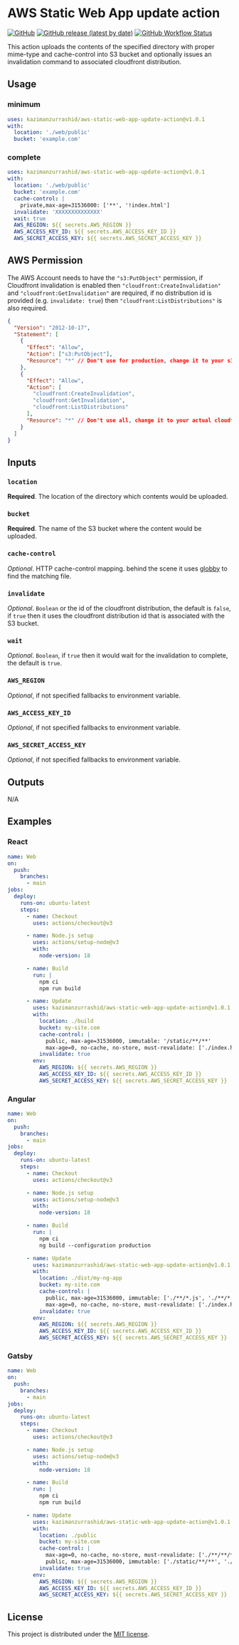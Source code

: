 # AWS Static Web App update action

[![GitHub](https://img.shields.io/github/license/kazimanzurrashid/aws-static-web-app-update-action)](https://opensource.org/licenses/MIT)
[![GitHub release (latest by date)](https://img.shields.io/github/v/release/kazimanzurrashid/aws-static-web-app-update-action)](https://github.com/kazimanzurrashid/aws-static-web-app-update-action/releases)
[![GitHub Workflow Status](https://img.shields.io/github/actions/workflow/status/kazimanzurrashid/aws-static-web-app-update-action/ci.yml)](https://github.com/kazimanzurrashid/aws-static-web-app-update-action/actions)

This action uploads the contents of the specified directory with proper mime-type and cache-control into
S3 bucket and optionally issues an invalidation command to associated cloudfront distribution.

## Usage

### minimum

```yaml
uses: kazimanzurrashid/aws-static-web-app-update-action@v1.0.1
with:
  location: './web/public'
  bucket: 'example.com'
```

### complete

```yaml
uses: kazimanzurrashid/aws-static-web-app-update-action@v1.0.1
with:
  location: './web/public'
  bucket: 'example.com'
  cache-control: |
    private,max-age=31536000: ['**', '!index.html']
  invalidate: 'XXXXXXXXXXXXXX'
  wait: true
  AWS_REGION: ${{ secrets.AWS_REGION }}
  AWS_ACCESS_KEY_ID: ${{ secrets.AWS_ACCESS_KEY_ID }}
  AWS_SECRET_ACCESS_KEY: ${{ secrets.AWS_SECRET_ACCESS_KEY }}
```

## AWS Permission

The AWS Account needs to have the `"s3:PutObject"` permission, if Cloudfront invalidation is enabled
then `"cloudfront:CreateInvalidation"` and `"cloudfront:GetInvalidation"` are required, if no distribution id
is provided (e.g. `invalidate: true`) then `"cloudfront:ListDistributions"` is also required.

```json
{
  "Version": "2012-10-17",
  "Statement": [
    {
      "Effect": "Allow",
      "Action": ["s3:PutObject"],
      "Resource": "*" // Don't use for production, change it to your s3 bucket name
    },
    {
      "Effect": "Allow",
      "Action": [
        "cloudfront:CreateInvalidation",
        "cloudfront:GetInvalidation",
        "cloudfront:ListDistributions"
      ],
      "Resource": "*" // Don't use all, change it to your actual cloudfront distribution
    }
  ]
}
```

## Inputs

### `location`

**Required**. The location of the directory which contents would be uploaded.

### `bucket`

**Required**. The name of the S3 bucket where the content would be uploaded.

### `cache-control`

_Optional_. HTTP cache-control mapping. behind the scene it uses [globby](https://github.com/sindresorhus/globby) to find the matching file.

### `invalidate`

_Optional_. `Boolean` or the id of the cloudfront distribution, the default is `false`, if `true` then it uses the cloudfront distribution id that is associated with the S3 bucket.

### `wait`

_Optional_. `Boolean`, if `true` then it would wait for the invalidation to complete, the default is `true`.

### `AWS_REGION`

_Optional_, if not specified fallbacks to environment variable.

### `AWS_ACCESS_KEY_ID`

_Optional_, if not specified fallbacks to environment variable.

### `AWS_SECRET_ACCESS_KEY`

_Optional_, if not specified fallbacks to environment variable.

## Outputs

N/A

## Examples

### React

```yaml
name: Web
on:
  push:
    branches:
      - main
jobs:
  deploy:
    runs-on: ubuntu-latest
    steps:
      - name: Checkout
        uses: actions/checkout@v3

      - name: Node.js setup
        uses: actions/setup-node@v3
        with:
          node-version: 18

      - name: Build
        run: |
          npm ci
          npm run build

      - name: Update
        uses: kazimanzurrashid/aws-static-web-app-update-action@v1.0.1
        with:
          location: ./build
          bucket: my-site.com
          cache-control: |
            public, max-age=31536000, immutable: '/static/**/**'
            max-age=0, no-cache, no-store, must-revalidate: ['./index.html', './'service-worker.js]
          invalidate: true
        env:
          AWS_REGION: ${{ secrets.AWS_REGION }}
          AWS_ACCESS_KEY_ID: ${{ secrets.AWS_ACCESS_KEY_ID }}
          AWS_SECRET_ACCESS_KEY: ${{ secrets.AWS_SECRET_ACCESS_KEY }}
```

### Angular

```yaml
name: Web
on:
  push:
    branches:
      - main
jobs:
  deploy:
    runs-on: ubuntu-latest
    steps:
      - name: Checkout
        uses: actions/checkout@v3

      - name: Node.js setup
        uses: actions/setup-node@v3
        with:
          node-version: 18

      - name: Build
        run: |
          npm ci
          ng build --configuration production

      - name: Update
        uses: kazimanzurrashid/aws-static-web-app-update-action@v1.0.1
        with:
          location: ./dist/my-ng-app
          bucket: my-site.com
          cache-control: |
            public, max-age=31536000, immutable: ['./**/*.js', './**/*.css', './**/*.png', './**/*.jpg', './assets/**/**']
            max-age=0, no-cache, no-store, must-revalidate: ['./index.html']
          invalidate: true
        env:
          AWS_REGION: ${{ secrets.AWS_REGION }}
          AWS_ACCESS_KEY_ID: ${{ secrets.AWS_ACCESS_KEY_ID }}
          AWS_SECRET_ACCESS_KEY: ${{ secrets.AWS_SECRET_ACCESS_KEY }}
```

### Gatsby

```yaml
name: Web
on:
  push:
    branches:
      - main
jobs:
  deploy:
    runs-on: ubuntu-latest
    steps:
      - name: Checkout
        uses: actions/checkout@v3

      - name: Node.js setup
        uses: actions/setup-node@v3
        with:
          node-version: 18

      - name: Build
        run: |
          npm ci
          npm run build

      - name: Update
        uses: kazimanzurrashid/aws-static-web-app-update-action@v1.0.1
        with:
          location: ./public
          bucket: my-site.com
          cache-control: |
            max-age=0, no-cache, no-store, must-revalidate: ['./**/**/*.html', './page-data/**/**']
            public, max-age=31536000, immutable: ['./static/**/**', './*.js', './*.css']
          invalidate: true
        env:
          AWS_REGION: ${{ secrets.AWS_REGION }}
          AWS_ACCESS_KEY_ID: ${{ secrets.AWS_ACCESS_KEY_ID }}
          AWS_SECRET_ACCESS_KEY: ${{ secrets.AWS_SECRET_ACCESS_KEY }}
```

## License

This project is distributed under the [MIT license](LICENSE).
